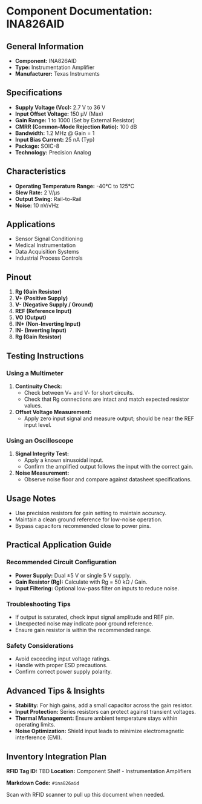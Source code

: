 # Component Documentation: INA826AID

## General Information

- **Component:** INA826AID
- **Type:** Instrumentation Amplifier
- **Manufacturer:** Texas Instruments

## Specifications

- **Supply Voltage (Vcc):** 2.7 V to 36 V
- **Input Offset Voltage:** 150 µV (Max)
- **Gain Range:** 1 to 1000 (Set by External Resistor)
- **CMRR (Common-Mode Rejection Ratio):** 100 dB
- **Bandwidth:** 1.2 MHz @ Gain = 1
- **Input Bias Current:** 25 nA (Typ)
- **Package:** SOIC-8
- **Technology:** Precision Analog

## Characteristics

- **Operating Temperature Range:** -40°C to 125°C
- **Slew Rate:** 2 V/µs
- **Output Swing:** Rail-to-Rail
- **Noise:** 10 nV/√Hz

## Applications

- Sensor Signal Conditioning
- Medical Instrumentation
- Data Acquisition Systems
- Industrial Process Controls

## Pinout

1. **Rg (Gain Resistor)**
2. **V+ (Positive Supply)**
3. **V- (Negative Supply / Ground)**
4. **REF (Reference Input)**
5. **VO (Output)**
6. **IN+ (Non-Inverting Input)**
7. **IN- (Inverting Input)**
8. **Rg (Gain Resistor)**

## Testing Instructions

### Using a Multimeter

1. **Continuity Check:**
    - Check between V+ and V- for short circuits.
    - Check that Rg connections are intact and match expected resistor values.
2. **Offset Voltage Measurement:**
    - Apply zero input signal and measure output; should be near the REF input level.

### Using an Oscilloscope

1. **Signal Integrity Test:**
    - Apply a known sinusoidal input.
    - Confirm the amplified output follows the input with the correct gain.
2. **Noise Measurement:**
    - Observe noise floor and compare against datasheet specifications.

## Usage Notes

- Use precision resistors for gain setting to maintain accuracy.
- Maintain a clean ground reference for low-noise operation.
- Bypass capacitors recommended close to power pins.

## Practical Application Guide

### Recommended Circuit Configuration

- **Power Supply:** Dual ±5 V or single 5 V supply.
- **Gain Resistor (Rg):** Calculate with Rg = 50 kΩ / Gain.
- **Input Filtering:** Optional low-pass filter on inputs to reduce noise.

### Troubleshooting Tips

- If output is saturated, check input signal amplitude and REF pin.
- Unexpected noise may indicate poor ground reference.
- Ensure gain resistor is within the recommended range.

### Safety Considerations

- Avoid exceeding input voltage ratings.
- Handle with proper ESD precautions.
- Confirm correct power supply polarity.

## Advanced Tips & Insights

- **Stability:** For high gains, add a small capacitor across the gain resistor.
- **Input Protection:** Series resistors can protect against transient voltages.
- **Thermal Management:** Ensure ambient temperature stays within operating limits.
- **Noise Optimization:** Shield input leads to minimize electromagnetic interference (EMI).

## Inventory Integration Plan

**RFID Tag ID:** TBD **Location:** Component Shelf - Instrumentation Amplifiers

**Markdown Code:** `#ina826aid`

Scan with RFID scanner to pull up this document when needed.